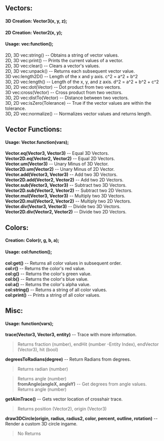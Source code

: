 ## Vectors:<br/>
#### 3D Creation: Vector3(x, y, z);<br/>
#### 2D Creation: Vector2(x, y);<br/>
#### Usage: vec:function();<br/>
  
2D, 3D	vec:string() -- Obtains a string of vector values.  
2D, 3D	vec:print() -- Prints the current values of a vector.  
2D, 3D	vec:clear() -- Clears a vector's values.  
2D, 3D	vec:unpack() -- Returns each subsequent vector value.  
3D    	vec:length2D() -- Length of the x and y axis. c^2 = a^2 + b^2  
3D, 2D	vec:length() -- Length of the x, y, and z axis. d^2 = a^2 + b^2 + c^2  
3D, 2D	vec:dot(Vector) -- Dot product from two vectors.  
3D    	vec:cross(Vector) -- Cross product from two vectors.  
3D, 2D	vec:distTo(Vector) -- Distance between two vectors.  
3D, 2D	vec:isZero(Tolerance) -- True if the vector values are within the tolerance.  
3D, 2D	vec:normalize() -- Normalizes vector values and returns length.  
  
  
  
## Vector Functions:<br/>
#### Usage: Vector.function(vars);<br/>
  
**Vector.eq(Vector3, Vector3)** -- Equal 3D Vectors.  
**Vector2D.eq(Vector2, Vector2)** -- Equal 2D Vectors.  
**Vector.um(Vector3)** -- Unary Minus of 3D Vector.  
**Vector2D.um(Vector2)** -- Unary Minus of 2D Vector.  
**Vector.add(Vector3, Vector3)** -- Add two 3D Vectors.  
**Vector2D.add(Vector2, Vector2)** -- Add two 2D Vectors.  
**Vector.sub(Vector3, Vector3)** -- Subtract two 3D Vectors.  
**Vector2D.sub(Vector2, Vector2)** -- Subtract two 2D Vectors.  
**Vector.mul(Vector3, Vector3)** -- Multiply two 3D Vectors.  
**Vector2D.mul(Vector2, Vector2)** -- Multiply two 2D Vectors.  
**Vector.div(Vector3, Vector3)** -- Divide two 3D Vectors.  
**Vector2D.div(Vector2, Vector2)** -- Divide two 2D Vectors.  
  
  
  
## Colors:<br/>
#### Creation: Color(r, g, b, a);<br/>
#### Usage: col:function();<br/>
  
**col:get()** -- Returns all color values in subsequent order.  
**col:r()** -- Returns the color's red value.  
**col:g()** -- Returns the color's green value.  
**col:b()** -- Returns the color's blue value.  
**col:a()** -- Returns the color's alpha value.  
**col:string()** -- Returns a string of all color values.  
**col:print()** -- Prints a string of all color values.  
  
  
  
## Misc:<br/>
#### Usage: function(vars);<br/>
  
**trace(Vector3, Vector3, entity)** -- Trace with more information.  
> Returns fraction (number), endHit (number -Entity Index), endVector (Vector3), hit (bool)  
  
**degreesToRadians(degree)** -- Return Radians from degrees.  
> Returns radian (number)  
  
> Returns angle (number)  
**fromAngle(angleX, angleY)** -- Get degrees from angle values.  
> Returns angle (number)  
  
**getAimTrace()** -- Gets vector location of crosshair trace.  
> Returns position (Vector2), origin (Vector3)  
  
**draw3DCircle(origin, radius, radius2, color, percent, outline, rotation)** -- Render a custom 3D circle ingame.  
> No Returns  

